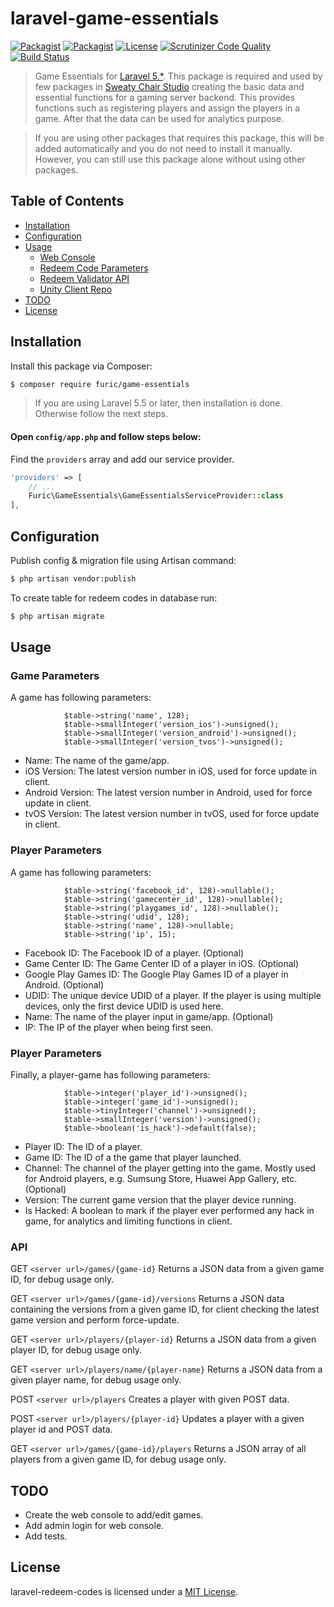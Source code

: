 # laravel-game-essentials

[![Packagist](https://img.shields.io/packagist/v/furic/game-essentials)](https://packagist.org/packages/furic/game-essentials)
[![Packagist](https://img.shields.io/packagist/dt/furic/game-essentials)](https://packagist.org/packages/furic/game-essentials)
[![License](https://img.shields.io/github/license/furic/laravel-game-essentials)](https://packagist.org/packages/furic/game-essentials)
[![Scrutinizer Code Quality](https://scrutinizer-ci.com/g/furic/laravel-game-essentials/badges/quality-score.png?b=main)](https://scrutinizer-ci.com/g/furic/laravel-game-essentials/?branch=main)
[![Build Status](https://scrutinizer-ci.com/g/furic/laravel-game-essentials/badges/build.png?b=main)](https://scrutinizer-ci.com/g/furic/laravel-game-essentials/build-status/main)

> Game Essentials for [Laravel 5.*](https://laravel.com/). This package is required and used by few packages in [Sweaty Chair Studio](https://www.sweatychair.com) creating the basic data and essential functions for a gaming server backend. This provides functions such as registering players and assign the players in a game. After that the data can be used for analytics purpose.

> If you are using other packages that requires this package, this will be added automatically and you do not need to install it manually. However, you can still use this package alone without using other packages.

## Table of Contents
- [Installation](#installation)
- [Configuration](#configuration)
- [Usage](#usage)
    - [Web Console](#web-console)
    - [Redeem Code Parameters](#redeem-code-parameters)
    - [Redeem Validator API](#redeem-validator-api)
    - [Unity Client Repo](#unity-client-repo)
- [TODO](#todo)
- [License](#license)

## Installation

Install this package via Composer:
```bash
$ composer require furic/game-essentials
```

> If you are using Laravel 5.5 or later, then installation is done. Otherwise follow the next steps.

#### Open `config/app.php` and follow steps below:

Find the `providers` array and add our service provider.

```php
'providers' => [
    // ...
    Furic\GameEssentials\GameEssentialsServiceProvider::class
],
```

## Configuration

Publish config & migration file using Artisan command:
```bash
$ php artisan vendor:publish
```

To create table for redeem codes in database run:
```bash
$ php artisan migrate
```

## Usage

### Game Parameters

A game has following parameters:
```
            $table->string('name', 128);
            $table->smallInteger('version_ios')->unsigned();
            $table->smallInteger('version_android')->unsigned();
            $table->smallInteger('version_tvos')->unsigned();
```
- Name: The name of the game/app.
- iOS Version: The latest version number in iOS, used for force update in client.
- Android Version: The latest version number in Android, used for force update in client.
- tvOS Version: The latest version number in tvOS, used for force update in client.

### Player Parameters

A game has following parameters:
```
            $table->string('facebook_id', 128)->nullable();
            $table->string('gamecenter_id', 128)->nullable();
            $table->string('playgames_id', 128)->nullable();
            $table->string('udid', 128);
            $table->string('name', 128)->nullable;
            $table->string('ip', 15);
```
- Facebook ID: The Facebook ID of a player. (Optional)
- Game Center ID: The Game Center ID of a player in iOS. (Optional)
- Google Play Games ID: The Google Play Games ID of a player in Android. (Optional)
- UDID: The unique device UDID of a player. If the player is using multiple devices, only the first device UDID is used here.
- Name: The name of the player input in game/app. (Optional)
- IP: The IP of the player when being first seen.

### Player Parameters

Finally, a player-game has following parameters:
```
            $table->integer('player_id')->unsigned();
            $table->integer('game_id')->unsigned();
            $table->tinyInteger('channel')->unsigned();
            $table->smallInteger('version')->unsigned();
            $table->boolean('is_hack')->default(false);
```
- Player ID: The ID of a player.
- Game ID: The ID of a the game that player launched.
- Channel: The channel of the player getting into the game. Mostly used for Android players, e.g. Sumsung Store, Huawei App Gallery, etc. (Optional)
- Version: The current game version that the player device running.
- Is Hacked: A boolean to mark if the player ever performed any hack in game, for analytics and limiting functions in client.

### API

GET `<server url>/games/{game-id}`
Returns a JSON data from a given game ID, for debug usage only.

GET `<server url>/games/{game-id}/versions`
Returns a JSON data containing the versions from a given game ID, for client checking the latest game version and perform force-update.

GET `<server url>/players/{player-id}`
Returns a JSON data from a given player ID, for debug usage only.

GET `<server url>/players/name/{player-name}`
Returns a JSON data from a given player name, for debug usage only.

POST `<server url>/players`
Creates a player with given POST data.

POST `<server url>/players/{player-id}`
Updates a player with a given player id and POST data.

GET `<server url>/games/{game-id}/players`
Returns a JSON array of all players from a given game ID, for debug usage only.

## TODO

- Create the web console to add/edit games.
- Add admin login for web console.
- Add tests.

## License

laravel-redeem-codes is licensed under a [MIT License](https://github.com/furic/laravel-game-essentials/blob/main/LICENSE).

